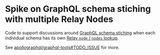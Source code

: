 # Spike on GraphQL schema stiching with multiple Relay Nodes

Code to support discussions around [GraphQL schema
stiching](https://www.apollographql.com/docs/apollo-server/features/schema-stitching.html)
when each individual schema has its own [Relay `node` / `nodes`
lookup](https://facebook.github.io/relay/graphql/objectidentification.htm).

See [apollographql/graphql-tools#TODO_ISSUE]() for more.
